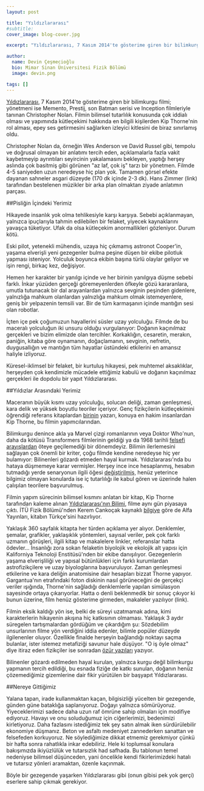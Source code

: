 ```yaml
---
layout: post

title: "Yıldızlararası"
#subtitle: 
cover_image: blog-cover.jpg

excerpt: "Yıldızlararası, 7 Kasım 2014'te gösterime giren bir bilimkurgu filmi; yönetmeni ise Memento, Prestij, son Batman serisi ve Inception filmleriyle tanınan Christopher Nolan. Filmin bilimsel tutarlılık konusunda çok iddialı olması ve yapımında kütleçekimi hakkında en bilgili kişilerden Kip Thorne'nin rol alması, epey ses getirmesini sağlarken izleyici kitlesini de biraz sınırlamış oldu."

author:
  name: Devin Çeşmecioğlu
  bio: Mimar Sinan Üniversitesi Fizik Bölümü
  image: devin.png

tags: []
---
```

[Yıldızlararası](http://www.imdb.com/title/tt0816692/), 7 Kasım 2014'te gösterime giren bir bilimkurgu filmi; yönetmeni ise Memento, Prestij, son Batman serisi ve Inception filmleriyle tanınan Christopher Nolan. Filmin bilimsel tutarlılık konusunda çok iddialı olması ve yapımında kütleçekimi hakkında en bilgili kişilerden Kip Thorne'nin rol alması, epey ses getirmesini sağlarken izleyici kitlesini de biraz sınırlamış oldu.

Christopher Nolan da, örneğin Wes Anderson ve David Russel gibi, tempolu ve doğrusal olmayan bir anlatımı tercih eden, açıklamalarla fazla vakit kaybetmeyip ayrıntıları seyircinin yakalamasını bekleyen, yaptığı herşey aslında çok basitmiş gibi görünen "az laf, çok iş" tarzı bir yönetmen. Filmde 4-5 saniyeden uzun neredeyse hiç plan yok. Tamamen görsel efekte dayanan sahneler asgari düzeyde (170 dk içinde 2-3 dk). Hans Zimmer (link) tarafından bestelenen müzikler bir arka plan olmaktan ziyade anlatımın parçası.

##Pisliğin İçindeki Yerimiz

Hikayede insanlık yok olma tehlikesiyle karşı karşıya. Sebebi açıklanmayan, yalnızca ipuçlarıyla tahmin edilebilen bir felaket, yiyecek kaynaklarını yavaşça tüketiyor. Ufak da olsa kütleçekim anormallikleri gözleniyor. Durum kötü.

Eski pilot, yetenekli mühendis, uzaya hiç çıkmamış astronot Cooper'in, yaşama elverişli yeni gezegenler bulma peşine düşen bir ekibe pilotluk yapması isteniyor. Yolculuk boyunca ekibin başına türlü olaylar geliyor ve işin rengi, birkaç kez, değişiyor.

Hemen her karakter bir yanılgı içinde ve her birinin yanılgıya düşme sebebi farklı. İnkar yüzüden gerçeği göremeyenlerden öfkeyle gözü kararanlara, umutla tutunacak bir dal arayanlardan yalnızca sevginin peşinden gidenlere, yalnızlığa mahkum olanlardan yalnızlığa mahkum olmak istemeyenlere, geniş bir yelpazenin temsili var. Bir de tüm karmaşanın içinde mantığın sesi olan robotlar.

İçten içe pek çoğumuzun hayallerini süsler uzay yolculuğu. Filmde de bu maceralı yolculuğun iki unsuru olduğu vurgulanıyor: Doğanın kaçınılmaz gerçekleri ve bizim elimizde olan tercihler. Korkaklığın, cesaretin, merakın, paniğin, kitaba göre oynamanın, doğaçlamanın, sevginin, nefretin, duygusallığın ve mantığın tüm hayatlar üstündeki etkilerini en amansız haliyle izliyoruz.

Küresel-iklimsel bir felaket, bir kurtuluş hikayesi, pek muhtemel aksaklıklar, herşeyden çok kendimizle mücadele ettiğimiz kabulü ve doğanın kaçınılmaz gerçekleri ile dopdolu bir yapıt Yıldızlararası.

##Yıldızlar Arasındaki Yerimiz

Maceranın büyük kısmı uzay yolculuğu, solucan deliği, zaman genleşmesi, kara delik ve yüksek boyutlu teoriler içeriyor. Genç fizikçilerin kütleçekimini öğrendiği referans kitaplardan [birinin](http://www.amazon.com/Gravitation-Physics-Series-Charles-Misner/dp/0716703440) yazarı, konuya en hakim insanlardan Kip Thorne, bu filmin yapımcılarından.

Bilimkurgu denince akla ya Marvel çizgi romanlarının veya Doktor Who'nun, daha da kötüsü Transformers filmlerinin geldiği ya da 1968 tarihli [felsefi arayışlardan](http://www.imdb.com/title/tt0062622/) öteye geçilemediği bir dönemdeyiz. Bilimin ilerlemesini sağlayan çok önemli bir kriter, çoğu filmde kendine neredeyse hiç yer bulamıyor: Bilinenleri gözardı etmeden hayal kurmak. Yıldızlararası'nda bu hataya düşmemeye karar vermişler. Herşey ince ince hesaplanmış, hesabın tutmadığı yerde senaryonun ilgili öğesi [değiştirilmiş](http://www.youtube.com/watch?v=z9tUFJG0lWA), henüz yeterince bilgimiz olmayan konularda ise iç tutarlılığı ile kabul gören ve üzerinde halen çalışılan teorilere başvurulmuş.

Filmin yapım sürecinin bilimsel kısmını anlatan bir kitap, Kip Thorne tarafından kaleme alınan [Yıldızlararası'nın Bilimi](http://www.amazon.com/Science-Interstellar-Kip-Thorne/dp/0393351378/), filme aynı gün piyasaya çıktı. İTÜ Fizik Bölümü'nden Kerem Cankoçak kaynaklı [bilgiye](http://keremcankocak.blogspot.com.tr/2014/11/yldzlararas-filminin-bilimsel-arkaplan.html)  göre de Alfa Yayınları, kitabın Türkçe'sini hazırlıyor.

Yaklaşık 360 sayfalık kitapta her türden açıklama yer alıyor. Denklemler, şemalar, grafikler, yaklaşıklık yöntemleri, sayısal veriler, pek çok farklı uzmanın görüşleri, ilgili kitap ve makalelere linkler, referanslar hatta ödevler... İnsanlığı zora sokan felaketin biyolojik ve ekolojik alt yapısı için Kaliforniya Teknoloji Enstitüsü'nden bir ekibe danışılıyor. Gezegenlerin yaşama elverişliliği ve yapısal bütünlükleri için farklı kurumlardan astrofizikçilere ve uzay biyologlarına başvuruluyor. Zaman genleşmesi etkilerine ve kara deliğin anatomisine dair hesapları bizzat Thorne yapıyor. Gargantua'nın etrafındaki foton diskinin nasıl görüneceğini de gerçekçi veriler ışığında, Thorne'nin sağladığı denklemlerle yapılan simülasyon sayesinde ortaya çıkarıyorlar. Hatta o denli beklenmedik bir sonuç çıkıyor ki bunun üzerine, film henüz gösterime girmeden, makaleler yazılıyor (link).

Filmin eksik kaldığı yön ise, belki de süreyi uzatmamak adına, kimi karakterlerin hikayenin akışına hiç katkısının olmaması. Yaklaşık 3 aydır süregelen tartışmalardan gördüğüm ve çıkardığım şu: Sözdebilim unsurlarının filme yön verdiğini iddia edenler, bilimle popüler düzeyde ilgilenenler oluyor. Özellikle finalde herşeyin bağlandığı noktayı saçma bulanlar, ister istemez metafiziği savunur hale düşüyor. "O iş öyle olmaz" diye itiraz eden fizikçiler ise sonradan [özür yazıları](http://www.slate.com/blogs/bad_astronomy/2014/11/09/interstellar_followup_movie_science_mistake_was_mine.html) yazıyor.

Bilinenler gözardı edilmeden hayal kurulan, yalnızca kurgu değil bilimkurgu yapmanın tercih edildiği, bu esnada fiziğe de katkı sunulan, doğanın henüz çözemediğimiz gizemlerine dair fikir yürütülen bir başyapıt Yıldızlararası.

##Nereye Gittiğimiz

Yalana tapan, irade kullanmaktan kaçan, bilgisizliği yücelten bir gezegende, günden güne bataklığa saplanıyoruz. Doğayı yalnızca sömürüyoruz. Yiyeceklerimizi sadece daha uzun raf ömrüne sahip olmaları için modifiye ediyoruz. Havayı ve onu soluduğumuz için ciğerlerimizi, bedenimizi kirletiyoruz. Daha fazlasını istediğimiz tek şey satın almak iken sürdürülebilir ekonomiye düşmanız. Beton ve asfaltı medeniyet zannederken sanattan ve felsefeden korkuyoruz. Ne söylediğimize dikkat etmemiz gerekmiyor çünkü bir hafta sonra rahatlıkla inkar edebiliriz. Hele ki toplumsal konulara bakışımızda ikiyüzlülük ve tutarsızlık had safhada. Bu tablonun temel nedeniyse bilimsel düşünceden, yani öncelikle kendi fikirlerimizdeki hatalı ve tutarsız yönleri aramaktan, özenle kaçınmak.

Böyle bir gezegende yaşarken Yıldızlararası gibi (onun gibisi pek yok gerçi) eserlere sahip çıkmak gerekiyor.

